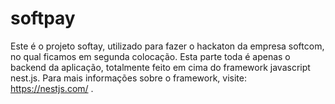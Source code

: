 # softpay

Este é o projeto softay, utilizado para fazer o hackaton da empresa softcom, no qual ficamos em segunda colocação. Esta parte toda é apenas o backend da aplicação, totalmente feito em cima do framework javascript nest.js. Para mais informações sobre o framework, visite: https://nestjs.com/ . 
